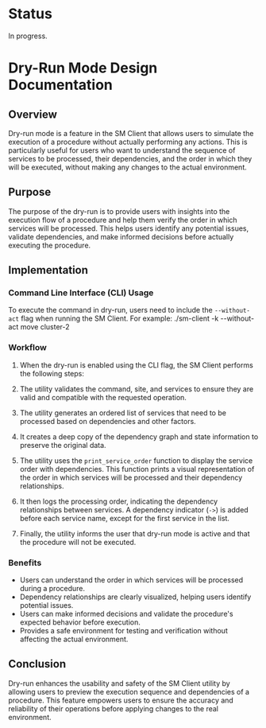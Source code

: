 # Status

In progress.

# Dry-Run Mode Design Documentation

## Overview

Dry-run mode is a feature in the SM Client that allows users to simulate the execution of a procedure without actually performing any actions. This is particularly useful for users who want to understand the sequence of services to be processed, their dependencies, and the order in which they will be executed, without making any changes to the actual environment.

## Purpose

The purpose of the dry-run is to provide users with insights into the execution flow of a procedure and help them verify the order in which services will be processed. This helps users identify any potential issues, validate dependencies, and make informed decisions before actually executing the procedure.

## Implementation

### Command Line Interface (CLI) Usage

To execute the command in dry-run, users need to include the `--without-act` flag when running the SM Client. For example:
./sm-client -k --without-act move cluster-2

### Workflow

1. When the dry-run is enabled using the CLI flag, the SM Client performs the following steps:

2. The utility validates the command, site, and services to ensure they are valid and compatible with the requested operation.

3. The utility generates an ordered list of services that need to be processed based on dependencies and other factors.

4. It creates a deep copy of the dependency graph and state information to preserve the original data.

5. The utility uses the `print_service_order` function to display the service order with dependencies. This function prints a visual representation of the order in which services will be processed and their dependency relationships.

6. It then logs the processing order, indicating the dependency relationships between services. A dependency indicator (`->`) is added before each service name, except for the first service in the list.

7. Finally, the utility informs the user that dry-run mode is active and that the procedure will not be executed.

### Benefits

- Users can understand the order in which services will be processed during a procedure.
- Dependency relationships are clearly visualized, helping users identify potential issues.
- Users can make informed decisions and validate the procedure's expected behavior before execution.
- Provides a safe environment for testing and verification without affecting the actual environment.

## Conclusion

Dry-run enhances the usability and safety of the SM Client utility by allowing users to preview the execution sequence and dependencies of a procedure. This feature empowers users to ensure the accuracy and reliability of their operations before applying changes to the real environment.
